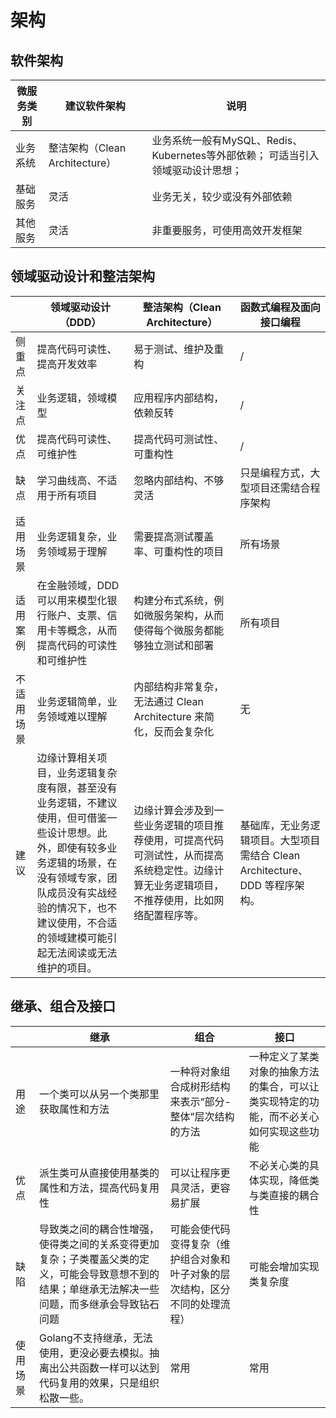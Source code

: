 # 架构

## 软件架构

| 微服务类别 | 建议软件架构                   | 说明                                                 |
|-------|--------------------------|----------------------------------------------------|
| 业务系统  | 整洁架构（Clean Architecture） | 业务系统一般有MySQL、Redis、Kubernetes等外部依赖； 可适当引入领域驱动设计思想； |
| 基础服务  | 灵活                       | 业务无关，较少或没有外部依赖                                     |
| 其他服务  | 灵活	                      | 非重要服务，可使用高效开发框架                                    |

## 领域驱动设计和整洁架构

|       | 领域驱动设计（DDD）                                                                                                           | 整洁架构（Clean Architecture）                                                | 函数式编程及面向接口编程                                       |
|-------|-----------------------------------------------------------------------------------------------------------------------|-------------------------------------------------------------------------|----------------------------------------------------|
| 侧重点   | 提高代码可读性、提高开发效率	                                                                                                       | 易于测试、维护及重构                                                              | /                                                  | 
| 关注点   | 业务逻辑，领域模型                                                                                                             | 	应用程序内部结构，依赖反转	                                                         | /                                                  | 
| 优点    | 提高代码可读性、可维护性	                                                                                                         | 提高代码可测试性、可重构性                                                           | /                                                  | 
| 缺点    | 学习曲线高、不适用于所有项目                                                                                                        | 忽略内部结构、不够灵活	                                                            | 只是编程方式，大型项目还需结合程序架构                                | 
| 适用场景  | 业务逻辑复杂，业务领域易于理解	                                                                                                      | 需要提高测试覆盖率、可重构性的项目                                                       | 所有场景                                               | 
| 适用案例  | 在金融领域，DDD 可以用来模型化银行账户、支票、信用卡等概念，从而提高代码的可读性和可维护性	                                                                      | 构建分布式系统，例如微服务架构，从而使得每个微服务都能够独立测试和部署	                                    | 所有项目                                               | 
| 不适用场景 | 业务逻辑简单，业务领域难以理解	                                                                                                      | 内部结构非常复杂，无法通过 Clean Architecture 来简化，反而会复杂化	                            | 无                                                  | 
| 建议    | 边缘计算相关项目，业务逻辑复杂度有限，甚至没有业务逻辑，不建议使用，但可借鉴一些设计思想。此外，即使有较多业务逻辑的场景，在没有领域专家，团队成员没有实战经验的情况下，也不建议使用，不合适的领域建模可能引起无法阅读或无法维护的项目。  | 边缘计算会涉及到一些业务逻辑的项目推荐使用，可提高代码可测试性，从而提高系统稳定性。边缘计算无业务逻辑项目，不推荐使用，比如网络配置程序等。	 | 基础库，无业务逻辑项目。大型项目需结合 Clean Architecture、 DDD 等程序架构。 | 

## 继承、组合及接口

|      | 继承                                                                        | 组合                                     | 接口                                          |
|------|---------------------------------------------------------------------------|----------------------------------------|---------------------------------------------|
| 用途   | 一个类可以从另一个类那里获取属性和方法                                                       | 	一种将对象组合成树形结构来表示“部分-整体”层次结构的方法         | 一种定义了某类对象的抽象方法的集合，可以让类实现特定的功能，而不必关心如何实现这些功能 |
| 优点   | 派生类可从直接使用基类的属性和方法，提高代码复用性                                                 | 可以让程序更具灵活，更容易扩展                        | 不必关心类的具体实现，降低类与类直接的耦合性                      |
| 缺陷   | 导致类之间的耦合性增强，使得类之间的关系变得更加复杂；子类覆盖父类的定义，可能会导致意想不到的结果；单继承无法解决一些问题，而多继承会导致钻石问题 | 可能会使代码变得复杂（维护组合对象和叶子对象的层次结构，区分不同的处理流程） | 可能会增加实现类复杂度                                 |
| 使用场景 | Golang不支持继承，无法使用，更没必要去模拟。抽离出公共函数一样可以达到代码复用的效果，只是组织松散一些。                   | 常用	                                    | 常用                                          |